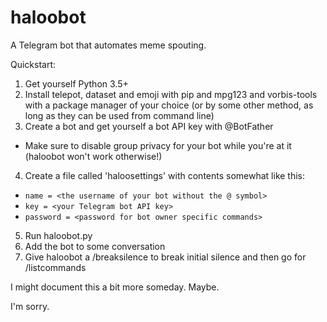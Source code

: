 # haloobot

A Telegram bot that automates meme spouting.

Quickstart:

1. Get yourself Python 3.5+
2. Install telepot, dataset and emoji with pip and mpg123 and vorbis-tools with a package manager of your choice (or by some other method, as long as they can be used from command line)
3. Create a bot and get yourself a bot API key with @BotFather
  * Make sure to disable group privacy for your bot while you're at it (haloobot won't work otherwise!)
4. Create a file called 'haloosettings' with contents somewhat like this:
  * `name = <the username of your bot without the @ symbol>`
  * `key = <your Telegram bot API key>`
  * `password = <password for bot owner specific commands>`
5. Run haloobot.py
6. Add the bot to some conversation
7. Give haloobot a /breaksilence to break initial silence and then go for /listcommands

I might document this a bit more someday. Maybe.

I'm sorry.